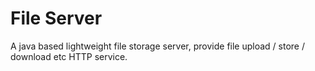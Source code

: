 # File Server
A java based lightweight file storage server, provide file upload / store / download etc HTTP service.


